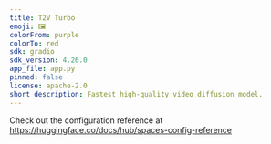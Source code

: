 ```yaml
---
title: T2V Turbo
emoji: 🖼
colorFrom: purple
colorTo: red
sdk: gradio
sdk_version: 4.26.0
app_file: app.py
pinned: false
license: apache-2.0
short_description: Fastest high-quality video diffusion model.
---
```


Check out the configuration reference at https://huggingface.co/docs/hub/spaces-config-reference